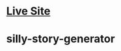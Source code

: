 # [Live Site](https://shivendrapratapsingh123.github.io/silly-story-generator/)
# silly-story-generator
